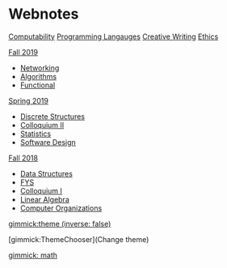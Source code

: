 # Webnotes

[Computability](computability.md)
[Programming Langauges](ppl.md)
[Creative Writing](creative.md)
[Ethics](ethics.md)

[Fall 2019]()
  * [Networking](./fall_2019/networking.md)
  * [Algorithms](./fall_2019/algorithms.md)
  * [Functional](./fall_2019/functional.md)

[Spring 2019]()

  * [Discrete Structures](./spring_2019/discrete.md)
  * [Colloquium II](./spring_2019/honors2.md)
  * [Statistics](./spring_2019/stats.md)
  * [Software Design](./spring_2019/software_design.md)

[Fall 2018]()

  * [Data Structures](./fall_2018/data_structures.md)
  * [FYS](./fall_2018/fys.md)
  * [Colloquium I](./fall_2018/honors.md)
  * [Linear Algebra](./fall_2018/linear_algebra.md)
  * [Computer Organizations](./fall_2018/organizations.md)

<!-- set a default theme -->
[gimmick:theme (inverse: false)](bootstrap)

<!-- show a theme chooser in the menu bar -->
[gimmick:ThemeChooser](Change theme)

<!-- show a fork me on github ribbon
[gimmick:forkmeongithub](http://github.com/Dynalon/mdwiki-seed/) -->

<!-- setup math/latex syntax -->
[gimmick: math]()
